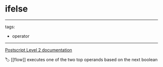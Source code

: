 # ifelse

---
tags:

- operator

---

[Postscript Level 2 documentation](https://hepunx.rl.ac.uk/~adye/psdocs/ref/PSL2i.html#ifelse)

🏷️ [[flow]]
executes one of the two top operands based on the next boolean
